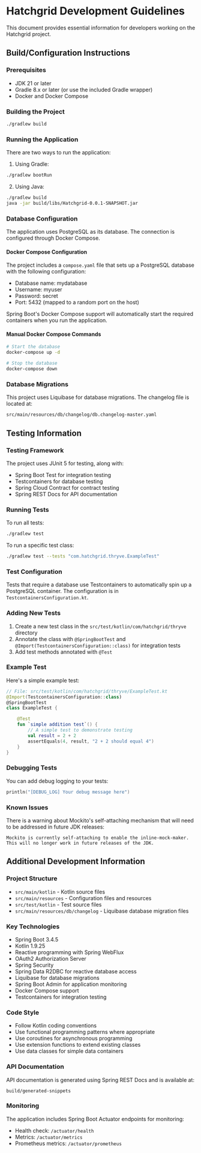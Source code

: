 # Hatchgrid Development Guidelines

This document provides essential information for developers working on the Hatchgrid project.

## Build/Configuration Instructions

### Prerequisites
- JDK 21 or later
- Gradle 8.x or later (or use the included Gradle wrapper)
- Docker and Docker Compose

### Building the Project
```bash
./gradlew build
```

### Running the Application
There are two ways to run the application:

1. Using Gradle:
```bash
./gradlew bootRun
```

2. Using Java:
```bash
./gradlew build
java -jar build/libs/Hatchgrid-0.0.1-SNAPSHOT.jar
```

### Database Configuration
The application uses PostgreSQL as its database. The connection is configured through Docker Compose.

#### Docker Compose Configuration
The project includes a `compose.yaml` file that sets up a PostgreSQL database with the following configuration:
- Database name: mydatabase
- Username: myuser
- Password: secret
- Port: 5432 (mapped to a random port on the host)

Spring Boot's Docker Compose support will automatically start the required containers when you run the application.

#### Manual Docker Compose Commands
```bash
# Start the database
docker-compose up -d

# Stop the database
docker-compose down
```

### Database Migrations
This project uses Liquibase for database migrations. The changelog file is located at:
```
src/main/resources/db/changelog/db.changelog-master.yaml
```

## Testing Information

### Testing Framework
The project uses JUnit 5 for testing, along with:
- Spring Boot Test for integration testing
- Testcontainers for database testing
- Spring Cloud Contract for contract testing
- Spring REST Docs for API documentation

### Running Tests
To run all tests:
```bash
./gradlew test
```

To run a specific test class:
```bash
./gradlew test --tests "com.hatchgrid.thryve.ExampleTest"
```

### Test Configuration
Tests that require a database use Testcontainers to automatically spin up a PostgreSQL container. The configuration is in `TestcontainersConfiguration.kt`.

### Adding New Tests
1. Create a new test class in the `src/test/kotlin/com/hatchgrid/thryve` directory
2. Annotate the class with `@SpringBootTest` and `@Import(TestcontainersConfiguration::class)` for integration tests
3. Add test methods annotated with `@Test`

### Example Test
Here's a simple example test:

```kotlin
// File: src/test/kotlin/com/hatchgrid/thryve/ExampleTest.kt
@Import(TestcontainersConfiguration::class)
@SpringBootTest
class ExampleTest {

    @Test
    fun `simple addition test`() {
        // A simple test to demonstrate testing
        val result = 2 + 2
        assertEquals(4, result, "2 + 2 should equal 4")
    }
}
```

### Debugging Tests
You can add debug logging to your tests:
```kotlin
println("[DEBUG_LOG] Your debug message here")
```

### Known Issues
There is a warning about Mockito's self-attaching mechanism that will need to be addressed in future JDK releases:
```
Mockito is currently self-attaching to enable the inline-mock-maker. This will no longer work in future releases of the JDK.
```

## Additional Development Information

### Project Structure
- `src/main/kotlin` - Kotlin source files
- `src/main/resources` - Configuration files and resources
- `src/test/kotlin` - Test source files
- `src/main/resources/db/changelog` - Liquibase database migration files

### Key Technologies
- Spring Boot 3.4.5
- Kotlin 1.9.25
- Reactive programming with Spring WebFlux
- OAuth2 Authorization Server
- Spring Security
- Spring Data R2DBC for reactive database access
- Liquibase for database migrations
- Spring Boot Admin for application monitoring
- Docker Compose support
- Testcontainers for integration testing

### Code Style
- Follow Kotlin coding conventions
- Use functional programming patterns where appropriate
- Use coroutines for asynchronous programming
- Use extension functions to extend existing classes
- Use data classes for simple data containers

### API Documentation
API documentation is generated using Spring REST Docs and is available at:
```
build/generated-snippets
```

### Monitoring
The application includes Spring Boot Actuator endpoints for monitoring:
- Health check: `/actuator/health`
- Metrics: `/actuator/metrics`
- Prometheus metrics: `/actuator/prometheus`
